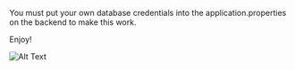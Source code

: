 You must put your own database credentials into the application.properties on the backend to make this work.

Enjoy!

![Alt Text](https://media.giphy.com/media/Wn74RUT0vjnoU98Hnt/giphy.gif)

